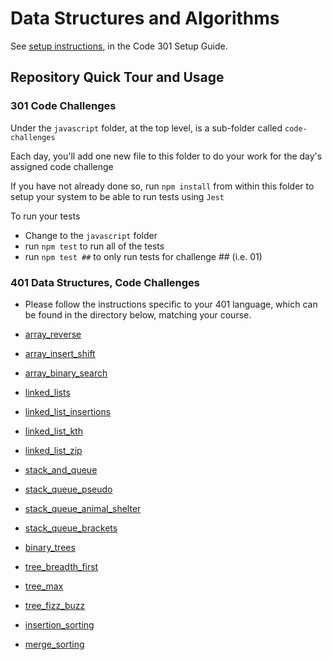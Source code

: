 # Data Structures and Algorithms

See [setup instructions](https://codefellows.github.io/setup-guide/code-301/3-code-challenges), in the Code 301 Setup Guide.

## Repository Quick Tour and Usage

### 301 Code Challenges

Under the `javascript` folder, at the top level, is a sub-folder called `code-challenges`

Each day, you'll add one new file to this folder to do your work for the day's assigned code challenge

If you have not already done so, run `npm install` from within this folder to setup your system to be able to run tests using `Jest`

To run your tests

- Change to the `javascript` folder
- run `npm test` to run all of the tests
- run `npm test ##` to only run tests for challenge ## (i.e. 01)

### 401 Data Structures, Code Challenges

- Please follow the instructions specific to your 401 language, which can be found in the directory below, matching your course.

- [array_reverse](python/docs/array_reverse/README.md)
- [array_insert_shift](python/docs/array_insert_shift/README.md)
- [array_binary_search](python/docs/array_binary_search/README.md)
- [linked_lists](python/docs/linked_list/README.md)
- [linked_list_insertions](python/docs/linked_list_insertions/README.md)
- [linked_list_kth](python/docs/linked_list_kth/README.md)
- [linked_list_zip](python/docs/linked_list_zip/README.md)
- [stack_and_queue](python/docs/stack_and_queue/README.md)
- [stack_queue_pseudo](python/docs/stack_queue_pseudo/README.md)
- [stack_queue_animal_shelter](python/docs/stack_queue_animal_shelter/README.md)
- [stack_queue_brackets](python/docs/stack_queue_brackets/README.md)
- [binary_trees](python/docs/trees/README.md)
- [tree_breadth_first](python/docs/tree_breadth_first/README.md)
- [tree_max](python/docs/tree_max/README.md)
- [tree_fizz_buzz](python/docs/tree_fizz_buzz/README.md)
- [insertion_sorting](sorting/insertion/README.md)
- [merge_sorting](sorting/merge/README.md)
